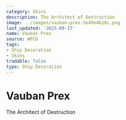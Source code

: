 ```yaml
---
category: Skins
description: The Architect of Destruction
image: ../images/vauban-prex-5e49e4b10c.png
last_updated: '2025-09-17'
name: Vauban Prex
source: WFCD
tags:
- Ship Decoration
- Skins
tradable: false
type: Ship Decoration
---
```


# Vauban Prex

The Architect of Destruction

